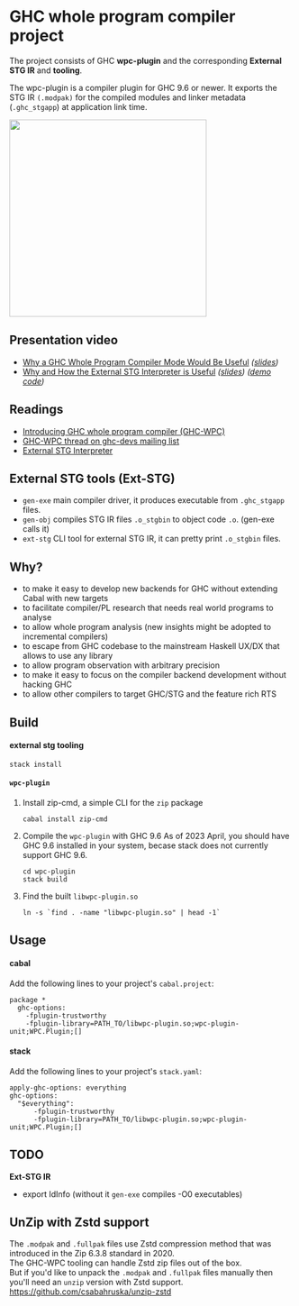 # GHC whole program compiler project

The project consists of GHC **wpc-plugin** and the corresponding **External STG IR** and **tooling**.


The wpc-plugin is a compiler plugin for GHC 9.6 or newer. It exports the STG IR `(.modpak)` for the compiled modules and linker metadata (`.ghc_stgapp`) at application link time.  

<img height="350" src="https://user-images.githubusercontent.com/877489/114280753-0d311300-9a3b-11eb-8d50-facad35f0e9a.png"/>

## Presentation video
- [Why a GHC Whole Program Compiler Mode Would Be Useful](https://www.youtube.com/watch?v=lAoGF0jlxKI) *([slides](https://docs.google.com/presentation/d/18N8UOw-bexpoKlLLRHzSX-tY-yrbTnA6PQ9WtAVgUV4/edit?usp=sharing))*
- [Why and How the External STG Interpreter is Useful](https://www.youtube.com/watch?v=wt6iCgYmVGA) *([slides](https://docs.google.com/presentation/d/1Lmfpwtx_7TbIAGYnSE0HqkawRu75y2GGwbObuu0xYPY/edit#slide=id.p))* *([demo code](https://github.com/grin-compiler/ext-stg-interpreter-presentation-demos))*

## Readings
- [Introducing GHC whole program compiler (GHC-WPC)](https://www.patreon.com/posts/introducing-ghc-38173710)
- [GHC-WPC thread on ghc-devs mailing list](https://mail.haskell.org/pipermail/ghc-devs/2020-June/018994.html)
- [External STG Interpreter](https://www.patreon.com/posts/external-stg-49857800)

## External STG tools (Ext-STG)
- `gen-exe` main compiler driver, it produces executable from `.ghc_stgapp` files.
- `gen-obj` compiles STG IR files `.o_stgbin` to object code `.o`. (gen-exe calls it)
- `ext-stg` CLI tool for external STG IR, it can pretty print `.o_stgbin` files.

## Why?
- to make it easy to develop new backends for GHC without extending Cabal with new targets
- to facilitate compiler/PL research that needs real world programs to analyse
- to allow whole program analysis (new insights might be adopted to incremental compilers)  
- to escape from GHC codebase to the mainstream Haskell UX/DX that allows to use any library
- to allow program observation with arbitrary precision
- to make it easy to focus on the compiler backend development without hacking GHC
- to allow other compilers to target GHC/STG and the feature rich RTS 

## Build
#### external stg tooling
   ```
   stack install
   ```
#### `wpc-plugin`

1. Install zip-cmd, a simple CLI for the `zip` package
   ```
   cabal install zip-cmd
   ```
2. Compile the `wpc-plugin` with GHC 9.6
   As of 2023 April, you should have GHC 9.6 installed in your system, becase stack does not currently support GHC 9.6.
   ```
   cd wpc-plugin
   stack build
   ```
3. Find the built `libwpc-plugin.so`
   ```
   ln -s `find . -name "libwpc-plugin.so" | head -1`
   ```

## Usage
#### cabal
Add the following lines to your project's `cabal.project`:
```
package *
  ghc-options:
    -fplugin-trustworthy
    -fplugin-library=PATH_TO/libwpc-plugin.so;wpc-plugin-unit;WPC.Plugin;[]
```
#### stack
Add the following lines to your project's `stack.yaml`:
```
apply-ghc-options: everything
ghc-options:
  "$everything":
      -fplugin-trustworthy
      -fplugin-library=PATH_TO/libwpc-plugin.so;wpc-plugin-unit;WPC.Plugin;[]
```

## TODO
**Ext-STG IR**
- export IdInfo (without it `gen-exe` compiles -O0 executables)

## UnZip with Zstd support
The `.modpak` and `.fullpak` files use Zstd compression method that was introduced in the Zip 6.3.8 standard in 2020.  
The GHC-WPC tooling can handle Zstd zip files out of the box.  
But if you'd like to unpack the `.modpak` and `.fullpak` files manually then you'll need an `unzip` version with Zstd support.  
https://github.com/csabahruska/unzip-zstd
